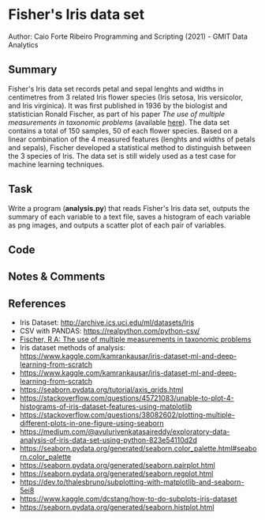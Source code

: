 # Fisher's Iris data set
Author: Caio Forte Ribeiro
Programming and Scripting (2021) - GMIT Data Analytics


## Summary
Fisher's Iris data set records petal and sepal lenghts and widths in centimetres from 3 related Iris flower species (Iris setosa, Iris versicolor, and Iris virginica). It was first published in 1936 by the biologist and statistician Ronald Fischer, as part of his paper *The use of multiple measurements in taxonomic problems* (available [here](https://onlinelibrary.wiley.com/doi/epdf/10.1111/j.1469-1809.1936.tb02137.x)). The data set contains a total of 150 samples, 50 of each flower species. Based on a linear combination of the 4 measured features (lenghts and widths of petals and sepals), Fischer developed a statistical method to distinguish between the 3 species of Iris. The data set is still widely used as a test case for machine learning techniques. 


## Task
Write a program (**analysis.py**) that reads Fisher's Iris data set, outputs the summary of each variable to a text file, saves a histogram of each variable as png images, and outputs a scatter plot of each pair of variables.

## Code



## Notes & Comments



## References

- Iris Dataset: http://archive.ics.uci.edu/ml/datasets/Iris
- CSV with PANDAS: https://realpython.com/python-csv/
- [Fischer, R A: The use of multiple measurements in taxonomic problems](https://onlinelibrary.wiley.com/doi/epdf/10.1111/j.1469-1809.1936.tb02137.x_)
- Iris dataset methods of analysis: https://www.kaggle.com/kamrankausar/iris-dataset-ml-and-deep-learning-from-scratch
- https://www.kaggle.com/kamrankausar/iris-dataset-ml-and-deep-learning-from-scratch
- https://seaborn.pydata.org/tutorial/axis_grids.html
- https://stackoverflow.com/questions/45721083/unable-to-plot-4-histograms-of-iris-dataset-features-using-matplotlib
- https://stackoverflow.com/questions/38082602/plotting-multiple-different-plots-in-one-figure-using-seaborn
- https://medium.com/@avulurivenkatasaireddy/exploratory-data-analysis-of-iris-data-set-using-python-823e54110d2d
- https://seaborn.pydata.org/generated/seaborn.color_palette.html#seaborn.color_palette
- https://seaborn.pydata.org/generated/seaborn.pairplot.html
- https://seaborn.pydata.org/generated/seaborn.regplot.html
- https://dev.to/thalesbruno/subplotting-with-matplotlib-and-seaborn-5ei8
- https://www.kaggle.com/dcstang/how-to-do-subplots-iris-dataset
- https://seaborn.pydata.org/generated/seaborn.histplot.html
